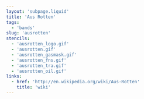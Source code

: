 ```yaml
---
layout: 'subpage.liquid'
title: 'Aus Rotten'
tags:
  - 'bands'
slug: 'ausrotten'
stencils:
  - 'ausrotten_logo.gif'
  - 'ausrotten.gif'
  - 'ausrotten_gasmask.gif'
  - 'ausrotten_fns.gif'
  - 'ausrotten_tra.gif'
  - 'ausrotten_oil.gif'
links:
  - href: 'http://en.wikipedia.org/wiki/Aus-Rotten'
    title: 'wiki'
---
```

